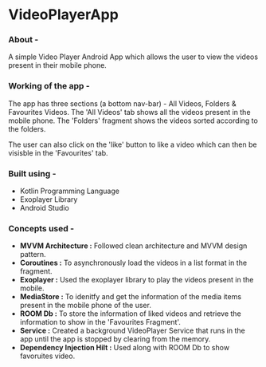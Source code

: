 # VideoPlayerApp

### About -
A simple Video Player Android App which allows the user to view the videos present in their mobile phone.

### Working of the app - 
The app has three sections (a bottom nav-bar) - All Videos, Folders & Favourites Videos. 
The 'All Videos' tab shows all the videos present in the mobile phone. 
The 'Folders' fragment shows the videos sorted according to the folders. 

The user can also click on the 'like' button to like a video which can then be visisble in the 'Favourites' tab. 

### Built using - 
- Kotlin Programming Language 
- Exoplayer Library 
- Android Studio 

### Concepts used - 
- **MVVM Architecture :** Followed clean architecture and MVVM design pattern.
- **Coroutines :** To asynchronously load the videos in a list format in the fragment. 
- **Exoplayer :** Used the exoplayer library to play the videos present in the mobile. 
- **MediaStore :** To idenitfy and get the information of the media items present in the mobile phone of the user. 
- **ROOM Db :** To store the information of liked videos and retrieve the information to show in the 'Favourites Fragment'. 
- **Service :** Created a background VideoPlayer Service that runs in the app until the app is stopped by clearing from the memory. 
- **Dependency Injection Hilt :** Used along with ROOM Db to show favoruites video. 


